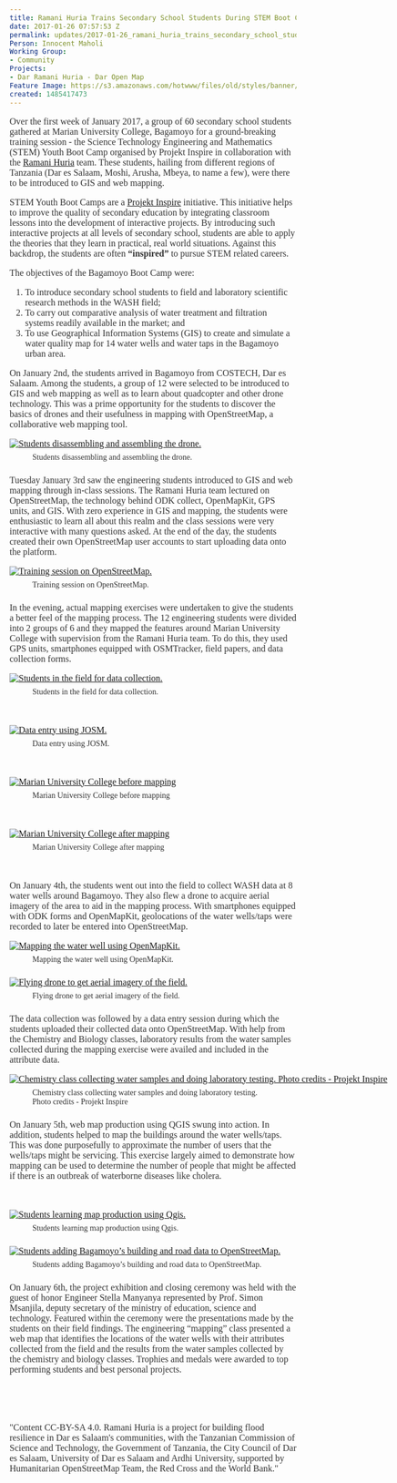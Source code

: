 ```yaml
---
title: Ramani Huria Trains Secondary School Students During STEM Boot Camp
date: 2017-01-26 07:57:53 Z
permalink: updates/2017-01-26_ramani_huria_trains_secondary_school_students_during_stem_boot_camp
Person: Innocent Maholi
Working Group:
- Community
Projects:
- Dar Ramani Huria - Dar Open Map
Feature Image: https://s3.amazonaws.com/hotwww/files/old/styles/banner/public/15941302_1911596629070902_2449297582192792374_n.jpg
created: 1485417473
---
```


<p style="color: #333333; font-family: Georgia, 'Times New Roman', 'Bitstream Charter', Times, serif; font-size: 16px; font-style: normal; font-variant-ligatures: normal; font-variant-caps: normal; font-weight: normal;">Over the first week of January 2017, a group of 60 secondary school students gathered at Marian University College, Bagamoyo for a ground-breaking training session - the Science Technology Engineering and Mathematics (STEM) Youth Boot Camp organised by Projekt Inspire in collaboration with the <a href="ramanihuria.org" target="_blank">Ramani Huria</a> team. These students, hailing from different regions of Tanzania (Dar es Salaam, Moshi, Arusha, Mbeya, to name a few), were there to be introduced to GIS and web mapping.</p><p style="color: #333333; font-family: Georgia, 'Times New Roman', 'Bitstream Charter', Times, serif; font-size: 16px; font-style: normal; font-variant-ligatures: normal; font-variant-caps: normal; font-weight: normal;">STEM Youth Boot Camps are a&nbsp;<a href="http://projektinspire.co.tz/">Projekt Inspire</a>&nbsp;initiative. This initiative helps to improve the quality of secondary education by integrating classroom lessons into the development of interactive projects. By introducing such interactive projects at all levels of secondary school, students are able to apply the theories that they learn in practical, real world situations. Against this backdrop, the students are often&nbsp;<strong style="font-weight: bold !important;">“inspired”&nbsp;</strong>to pursue STEM related careers.</p><p style="color: #333333; font-family: Georgia, 'Times New Roman', 'Bitstream Charter', Times, serif; font-size: 16px; font-style: normal; font-variant-ligatures: normal; font-variant-caps: normal; font-weight: normal;">The objectives of the Bagamoyo Boot Camp were:</p><ol style="color: #333333; font-family: Georgia, 'Times New Roman', 'Bitstream Charter', Times, serif; font-size: 16px; font-style: normal; font-variant-ligatures: normal; font-variant-caps: normal; font-weight: normal;"><li>To introduce secondary school students to field and laboratory scientific research methods in the WASH field;</li><li>To carry out comparative analysis of water treatment and filtration systems readily available in the market; and</li><li>To use Geographical Information Systems (GIS) to create and simulate a water quality map for 14 water wells and water taps in the Bagamoyo urban area.</li></ol><p style="color: #333333; font-family: Georgia, 'Times New Roman', 'Bitstream Charter', Times, serif; font-size: 16px; font-style: normal; font-variant-ligatures: normal; font-variant-caps: normal; font-weight: normal;">On January 2nd, the students arrived in Bagamoyo from COSTECH, Dar es Salaam. Among the students, a group of 12 were selected to be introduced to GIS and web mapping as well as to learn about quadcopter and other drone technology. This was a prime opportunity for the students to discover the basics of drones and their usefulness in mapping with OpenStreetMap, a collaborative web mapping tool.</p><div class="mceTemp" style="color: #333333; font-family: Georgia, 'Times New Roman', 'Bitstream Charter', Times, serif; font-size: 16px; font-style: normal; font-variant-ligatures: normal; font-variant-caps: normal; font-weight: normal;"><dl id="attachment_2266" class="wp-caption aligncenter" style="width: 945px;"><dt class="wp-caption-dt" style="-webkit-user-drag: none;"><a style="-webkit-user-drag: none;" href="http://ramanihuria.org/wp-content/uploads/2017/01/Assembling-Drone-Projekt-Inspire.png"><img class="size-full wp-image-2266" style="display: block; -webkit-user-drag: none;" src="http://ramanihuria.org/wp-content/uploads/2017/01/Assembling-Drone-Projekt-Inspire.png" alt="Students disassembling and assembling the drone. " style="width:935px;height:526px"></a></dt><dd class="wp-caption-dd" style="font-size: 14px; padding-top: 0.5em; -webkit-user-drag: none;">Students disassembling and assembling the drone.</dd><dd class="wp-caption-dd" style="font-size: 14px; padding-top: 0.5em; -webkit-user-drag: none;"></dd></dl></div><p style="color: #333333; font-family: Georgia, 'Times New Roman', 'Bitstream Charter', Times, serif; font-size: 16px; font-style: normal; font-variant-ligatures: normal; font-variant-caps: normal; font-weight: normal;">Tuesday January 3rd saw the engineering students introduced to GIS and web mapping through in-class sessions. The Ramani Huria team lectured on OpenStreetMap, the technology behind ODK collect, OpenMapKit, GPS units, and GIS. With zero experience in GIS and mapping, the students were enthusiastic to learn all about this realm and the class sessions were very interactive with many questions asked. At the end of the day, the students created their own OpenStreetMap user accounts to start uploading data onto the platform.</p><div class="mceTemp" style="color: #333333; font-family: Georgia, 'Times New Roman', 'Bitstream Charter', Times, serif; font-size: 16px; font-style: normal; font-variant-ligatures: normal; font-variant-caps: normal; font-weight: normal;"><dl id="attachment_2267" class="wp-caption aligncenter" style="width: 985px;"><dt class="wp-caption-dt" style="-webkit-user-drag: none;"><a style="-webkit-user-drag: none;" href="http://ramanihuria.org/wp-content/uploads/2017/01/Training-on-OSM.png"><img class="size-full wp-image-2267" style="display: block; -webkit-user-drag: none;" src="http://ramanihuria.org/wp-content/uploads/2017/01/Training-on-OSM.png" alt="Training session on OpenStreetMap." style="width:975px;height:548px"></a></dt><dd class="wp-caption-dd" style="font-size: 14px; padding-top: 0.5em; -webkit-user-drag: none;">Training session on OpenStreetMap.</dd><dd class="wp-caption-dd" style="font-size: 14px; padding-top: 0.5em; -webkit-user-drag: none;"></dd></dl></div><p style="color: #333333; font-family: Georgia, 'Times New Roman', 'Bitstream Charter', Times, serif; font-size: 16px; font-style: normal; font-variant-ligatures: normal; font-variant-caps: normal; font-weight: normal;">In the evening, actual mapping exercises were undertaken to give the students a better feel of the mapping process. The 12 engineering students were divided into 2 groups of 6 and they mapped the features around Marian University College with supervision from the Ramani Huria team. To do this, they used GPS units, smartphones equipped with OSMTracker, field papers, and data collection forms.</p><div class="mceTemp" style="color: #333333; font-family: Georgia, 'Times New Roman', 'Bitstream Charter', Times, serif; font-size: 16px; font-style: normal; font-variant-ligatures: normal; font-variant-caps: normal; font-weight: normal;"><dl id="attachment_2268" class="wp-caption aligncenter" style="width: 985px;"><dt class="wp-caption-dt" style="-webkit-user-drag: none;"><a style="-webkit-user-drag: none;" href="http://ramanihuria.org/wp-content/uploads/2017/01/Data-Collection.png"><img class="size-full wp-image-2268" style="display: block; -webkit-user-drag: none;" src="http://ramanihuria.org/wp-content/uploads/2017/01/Data-Collection.png" alt="Students in the field for data collection. " style="width:975px;height:548px"></a></dt><dd class="wp-caption-dd" style="font-size: 14px; padding-top: 0.5em; -webkit-user-drag: none;">Students in the field for data collection.</dd></dl></div><p style="color: #333333; font-family: Georgia, 'Times New Roman', 'Bitstream Charter', Times, serif; font-size: 16px; font-style: normal; font-variant-ligatures: normal; font-variant-caps: normal; font-weight: normal;">&nbsp;</p><div class="mceTemp" style="color: #333333; font-family: Georgia, 'Times New Roman', 'Bitstream Charter', Times, serif; font-size: 16px; font-style: normal; font-variant-ligatures: normal; font-variant-caps: normal; font-weight: normal;"><dl id="attachment_2271" class="wp-caption aligncenter" style="width: 985px;"><dt class="wp-caption-dt" style="-webkit-user-drag: none;"><a style="-webkit-user-drag: none;" href="http://ramanihuria.org/wp-content/uploads/2017/01/Data-Entry.png"><img class="size-full wp-image-2271" style="display: block; -webkit-user-drag: none;" src="http://ramanihuria.org/wp-content/uploads/2017/01/Data-Entry.png" alt="Data entry using JOSM. " style="width:975px;height:548px"></a></dt><dd class="wp-caption-dd" style="font-size: 14px; padding-top: 0.5em; -webkit-user-drag: none;">Data entry using JOSM.</dd></dl></div><p style="color: #333333; font-family: Georgia, 'Times New Roman', 'Bitstream Charter', Times, serif; font-size: 16px; font-style: normal; font-variant-ligatures: normal; font-variant-caps: normal; font-weight: normal;">&nbsp;</p><div class="mceTemp" style="color: #333333; font-family: Georgia, 'Times New Roman', 'Bitstream Charter', Times, serif; font-size: 16px; font-style: normal; font-variant-ligatures: normal; font-variant-caps: normal; font-weight: normal;"><dl id="attachment_2270" class="wp-caption aligncenter" style="width: 622px;"><dt class="wp-caption-dt" style="-webkit-user-drag: none;"><a style="-webkit-user-drag: none;" href="http://ramanihuria.org/wp-content/uploads/2017/01/Before-Mapping.png"><img class="size-full wp-image-2270" style="display: block; -webkit-user-drag: none;" src="http://ramanihuria.org/wp-content/uploads/2017/01/Before-Mapping.png" alt="Marian University College before mapping" style="width:612px;height:623px"></a></dt><dd class="wp-caption-dd" style="font-size: 14px; padding-top: 0.5em; -webkit-user-drag: none;">Marian University College before mapping</dd></dl></div><p style="color: #333333; font-family: Georgia, 'Times New Roman', 'Bitstream Charter', Times, serif; font-size: 16px; font-style: normal; font-variant-ligatures: normal; font-variant-caps: normal; font-weight: normal;">&nbsp;</p><div class="mceTemp" style="color: #333333; font-family: Georgia, 'Times New Roman', 'Bitstream Charter', Times, serif; font-size: 16px; font-style: normal; font-variant-ligatures: normal; font-variant-caps: normal; font-weight: normal;"><dl id="attachment_2273" class="wp-caption aligncenter" style="width: 625px;"><dt class="wp-caption-dt" style="-webkit-user-drag: none;"><a style="-webkit-user-drag: none;" href="http://ramanihuria.org/wp-content/uploads/2017/01/After-Mapping.png"><img class="size-full wp-image-2273" style="display: block; -webkit-user-drag: none;" src="http://ramanihuria.org/wp-content/uploads/2017/01/After-Mapping.png" alt="Marian University College after mapping" style="width:615px;height:621px"></a></dt><dd class="wp-caption-dd" style="font-size: 14px; padding-top: 0.5em; -webkit-user-drag: none;">Marian University College after mapping</dd></dl></div><p style="color: #333333; font-family: Georgia, 'Times New Roman', 'Bitstream Charter', Times, serif; font-size: 16px; font-style: normal; font-variant-ligatures: normal; font-variant-caps: normal; font-weight: normal;">&nbsp;</p><p style="color: #333333; font-family: Georgia, 'Times New Roman', 'Bitstream Charter', Times, serif; font-size: 16px; font-style: normal; font-variant-ligatures: normal; font-variant-caps: normal; font-weight: normal;">On January 4th, the students went out into the field to collect WASH data at 8 water wells around Bagamoyo. They also flew a drone to acquire aerial imagery of the area to aid in the mapping process. With smartphones equipped with ODK forms and OpenMapKit, geolocations of the water wells/taps were recorded to later be entered into OpenStreetMap.</p><div class="mceTemp" style="color: #333333; font-family: Georgia, 'Times New Roman', 'Bitstream Charter', Times, serif; font-size: 16px; font-style: normal; font-variant-ligatures: normal; font-variant-caps: normal; font-weight: normal;"><dl id="attachment_2274" class="wp-caption aligncenter" style="width: 985px;"><dt class="wp-caption-dt" style="-webkit-user-drag: none;"><a style="-webkit-user-drag: none;" href="http://ramanihuria.org/wp-content/uploads/2017/01/WaterOpenMapKit.png"><img class="size-full wp-image-2274" style="display: block; -webkit-user-drag: none;" src="http://ramanihuria.org/wp-content/uploads/2017/01/WaterOpenMapKit.png" alt="Mapping the water well using OpenMapKit." style="width:975px;height:548px"></a></dt><dd class="wp-caption-dd" style="font-size: 14px; padding-top: 0.5em; -webkit-user-drag: none;">Mapping the water well using OpenMapKit.</dd><dd class="wp-caption-dd" style="font-size: 14px; padding-top: 0.5em; -webkit-user-drag: none;"></dd></dl></div><div class="mceTemp" style="color: #333333; font-family: Georgia, 'Times New Roman', 'Bitstream Charter', Times, serif; font-size: 16px; font-style: normal; font-variant-ligatures: normal; font-variant-caps: normal; font-weight: normal;"><dl id="attachment_2275" class="wp-caption aligncenter" style="width: 985px;"><dt class="wp-caption-dt" style="-webkit-user-drag: none;"><a style="-webkit-user-drag: none;" href="http://ramanihuria.org/wp-content/uploads/2017/01/Drone-Projekt-Inspire.png"><img class="size-full wp-image-2275" style="display: block; -webkit-user-drag: none;" src="http://ramanihuria.org/wp-content/uploads/2017/01/Drone-Projekt-Inspire.png" alt="Flying drone to get aerial imagery of the field. " style="width:975px;height:548px"></a></dt><dd class="wp-caption-dd" style="font-size: 14px; padding-top: 0.5em; -webkit-user-drag: none;">Flying drone to get aerial imagery of the field.</dd><dd class="wp-caption-dd" style="font-size: 14px; padding-top: 0.5em; -webkit-user-drag: none;"></dd></dl></div><p style="color: #333333; font-family: Georgia, 'Times New Roman', 'Bitstream Charter', Times, serif; font-size: 16px; font-style: normal; font-variant-ligatures: normal; font-variant-caps: normal; font-weight: normal;">The data collection was followed by a data entry session during which the students uploaded their collected data onto OpenStreetMap. With help from the Chemistry and Biology classes, laboratory results from the water samples collected during the mapping exercise were availed and included in the attribute data.</p><div class="mceTemp" style="color: #333333; font-family: Georgia, 'Times New Roman', 'Bitstream Charter', Times, serif; font-size: 16px; font-style: normal; font-variant-ligatures: normal; font-variant-caps: normal; font-weight: normal;"><dl id="attachment_2277" class="wp-caption aligncenter" style="width: 985px;"><dt class="wp-caption-dt" style="-webkit-user-drag: none;"><a style="-webkit-user-drag: none;" href="http://ramanihuria.org/wp-content/uploads/2017/01/Chemistry-Class-Lab-Testing.png"><img class="size-full wp-image-2277" style="display: block; -webkit-user-drag: none;" src="http://ramanihuria.org/wp-content/uploads/2017/01/Chemistry-Class-Lab-Testing.png" alt="Chemistry class collecting water samples and doing laboratory testing. Photo credits - Projekt Inspire" style="width:975px;height:650px"></a></dt><dd class="wp-caption-dd" style="font-size: 14px; padding-top: 0.5em; -webkit-user-drag: none;">Chemistry class collecting water samples and doing laboratory testing.<br style="-webkit-user-drag: none;">Photo credits - Projekt Inspire</dd><dd class="wp-caption-dd" style="font-size: 14px; padding-top: 0.5em; -webkit-user-drag: none;"></dd></dl></div><p style="color: #333333; font-family: Georgia, 'Times New Roman', 'Bitstream Charter', Times, serif; font-size: 16px; font-style: normal; font-variant-ligatures: normal; font-variant-caps: normal; font-weight: normal;">On January 5th, web map production using QGIS swung into action. In addition, students helped to map the buildings around the water wells/taps. This was done purposefully to approximate the number of users that the wells/taps might be servicing. This exercise largely aimed to demonstrate how mapping can be used to determine the number of people that might be affected if there is an outbreak of waterborne diseases like cholera.</p><p style="color: #333333; font-family: Georgia, 'Times New Roman', 'Bitstream Charter', Times, serif; font-size: 16px; font-style: normal; font-variant-ligatures: normal; font-variant-caps: normal; font-weight: normal;">&nbsp;</p><div class="mceTemp" style="color: #333333; font-family: Georgia, 'Times New Roman', 'Bitstream Charter', Times, serif; font-size: 16px; font-style: normal; font-variant-ligatures: normal; font-variant-caps: normal; font-weight: normal;"><dl id="attachment_2278" class="wp-caption aligncenter" style="width: 985px;"><dt class="wp-caption-dt" style="-webkit-user-drag: none;"><a style="-webkit-user-drag: none;" href="http://ramanihuria.org/wp-content/uploads/2017/01/QGIS.png"><img class="size-full wp-image-2278" style="display: block; -webkit-user-drag: none;" src="http://ramanihuria.org/wp-content/uploads/2017/01/QGIS.png" alt="Students learning map production using Qgis." style="width:975px;height:548px"></a></dt><dd class="wp-caption-dd" style="font-size: 14px; padding-top: 0.5em; -webkit-user-drag: none;">Students learning map production using Qgis.</dd><dd class="wp-caption-dd" style="font-size: 14px; padding-top: 0.5em; -webkit-user-drag: none;"></dd></dl></div><div class="mceTemp" style="color: #333333; font-family: Georgia, 'Times New Roman', 'Bitstream Charter', Times, serif; font-size: 16px; font-style: normal; font-variant-ligatures: normal; font-variant-caps: normal; font-weight: normal;"><dl id="attachment_2279" class="wp-caption aligncenter" style="width: 985px;"><dt class="wp-caption-dt" style="-webkit-user-drag: none;"><a style="-webkit-user-drag: none;" href="http://ramanihuria.org/wp-content/uploads/2017/01/Data-Entry-OSM.png"><img class="size-full wp-image-2279" style="display: block; -webkit-user-drag: none;" src="http://ramanihuria.org/wp-content/uploads/2017/01/Data-Entry-OSM.png" alt="Students adding Bagamoyo’s building and road data to OpenStreetMap. " style="width:975px;height:548px"></a></dt><dd class="wp-caption-dd" style="font-size: 14px; padding-top: 0.5em; -webkit-user-drag: none;">Students adding Bagamoyo’s building and road data to OpenStreetMap.</dd><dd class="wp-caption-dd" style="font-size: 14px; padding-top: 0.5em; -webkit-user-drag: none;"></dd></dl></div><p style="color: #333333; font-family: Georgia, 'Times New Roman', 'Bitstream Charter', Times, serif; font-size: 16px; font-style: normal; font-variant-ligatures: normal; font-variant-caps: normal; font-weight: normal;">On January 6th, the project exhibition and closing ceremony was held with the guest of honor Engineer Stella Manyanya represented by Prof. Simon Msanjila, deputy secretary of the ministry of education, science and technology. Featured within the ceremony were the presentations made by the students on their field findings. The engineering “mapping” class presented a web map that identifies the locations of the water wells with their attributes collected from the field and the results from the water samples collected by the chemistry and biology classes. Trophies and medals were awarded to top performing students and best personal projects.</p><p style="color: #333333; font-family: Georgia, 'Times New Roman', 'Bitstream Charter', Times, serif; font-size: 16px; font-style: normal; font-variant-ligatures: normal; font-variant-caps: normal; font-weight: normal;">&nbsp;</p><p style="color: #333333; font-family: Georgia, 'Times New Roman', 'Bitstream Charter', Times, serif; font-size: 16px; font-style: normal; font-variant-ligatures: normal; font-variant-caps: normal; font-weight: normal;">&nbsp;</p><p><font color="#333333" face="Georgia, Times New Roman, Bitstream Charter, Times, serif"><span style="font-size: 16px;">"Content CC-BY-SA 4.0. Ramani Huria is a project for building flood resilience in Dar es Salaam's communities, with the Tanzanian Commission of Science and Technology, the Government of Tanzania, the City Council of Dar es Salaam, University of Dar es Salaam and Ardhi University, supported by Humanitarian OpenStreetMap Team, the Red Cross and the World Bank."</span></font></p>
